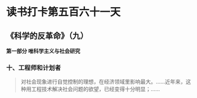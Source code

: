 # 读书打卡第五百六十一天
## 《科学的反革命》（九）

**第一部分 唯科学主义与社会研究**

### 十、工程师和计划者

> 对社会现象进行自觉控制的理想，在经济领域里影响最大。……近年来，这种用工程技术解决社会问题的欲望，已经变得十分明显；……

> 